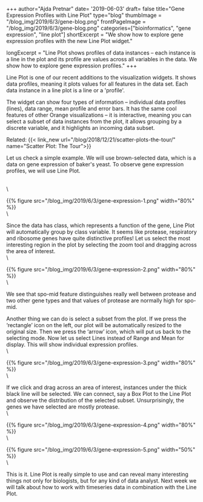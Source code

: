 +++
author="Ajda Pretnar"
date= '2019-06-03'
draft= false
title="Gene Expression Profiles with Line Plot"
type="blog"
thumbImage = "/blog_img/2019/6/3/gene-blog.png"
frontPageImage = "/blog_img/2019/6/3/gene-blog.png"
categories=["bioinformatics", "gene expression", "line plot"]
shortExcerpt = "We show how to explore gene expression profiles with the new Line Plot widget."

longExcerpt = "Line Plot shows profiles of data instances – each instance is a line in the plot and its profile are values across all variables in the data. We show how to explore gene expression profiles."
+++

Line Plot is one of our recent additions to the visualization widgets. It shows data profiles, meaning it plots values for all features in the data set. Each data instance in a line plot is a line or a 'profile'.

The widget can show four types of information – individual data profiles (lines), data range, mean profile and error bars. It has the same cool features of other Orange visualizations – it is interactive, meaning you can select a subset of data instances from the plot, it allows grouping by a discrete variable, and it highlights an incoming data subset.

Related: {{< link_new url="/blog/2018/12/21/scatter-plots-the-tour/" name="Scatter Plot: The Tour">}}


Let us check a simple example. We will use brown-selected data, which is a data on gene expression of baker's yeast. To observe gene expression profiles, we will use Line Plot.

\
\

{{% figure src="/blog_img/2019/6/3/gene-expression-1.png" width="80%" %}}
\
\


Since the data has class, which represents a function of the gene, Line Plot will automatically group by class variable. It seems like protease, respiratory and ribosome genes have quite distinctive profiles! Let us select the most interesting region in the plot by selecting the zoom tool and dragging across the area of interest.
\
\


{{% figure src="/blog_img/2019/6/3/gene-expression-2.png" width="80%" %}}
\
\

We see that spo-mid feature distinguishes really well between protease and two other gene types and that values of protease are normally high for spo-mid.

Another thing we can do is select a subset from the plot. If we press the ‘rectangle’ icon on the left, our plot will be automatically resized to the original size. Then we press the ‘arrow’ icon, which will put us back to the selecting mode. Now let us select Lines instead of Range and Mean for display. This will show individual expression profiles.
\
\


{{% figure src="/blog_img/2019/6/3/gene-expression-3.png" width="80%" %}}
\
\

If we click and drag across an area of interest, instances under the thick black line will be selected. We can connect, say a Box Plot to the Line Plot and observe the distribution of the selected subset. Unsurprisingly, the genes we have selected are mostly protease.
\
\

{{% figure src="/blog_img/2019/6/3/gene-expression-4.png" width="80%" %}}
\
\

{{% figure src="/blog_img/2019/6/3/gene-expression-5.png" width="50%" %}}
\
\

This is it. Line Plot is really simple to use and can reveal many interesting things not only for biologists, but for any kind of data analyst. Next week we will talk about how to work with timeseries data in combination with the Line Plot.

